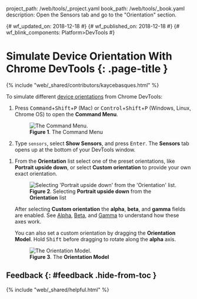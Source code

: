 project_path: /web/tools/_project.yaml
book_path: /web/tools/_book.yaml
description: Open the Sensors tab and go to the "Orientation" section.

{# wf_updated_on: 2018-12-18 #}
{# wf_published_on: 2018-12-18 #}
{# wf_blink_components: Platform>DevTools #}

# Simulate Device Orientation With Chrome DevTools {: .page-title }

{% include "web/_shared/contributors/kaycebasques.html" %}

[guide]: /web/fundamentals/native-hardware/device-orientation/

To simulate different [device orientations][guide] from Chrome DevTools:

1. Press <kbd>Command</kbd>+<kbd>Shift</kbd>+<kbd>P</kbd> (Mac) or
   <kbd>Control</kbd>+<kbd>Shift</kbd>+<kbd>P</kbd> (Windows, Linux, Chrome OS) to open the **Command Menu**.

     <figure>
       <img src="/web/tools/chrome-devtools/images/shared/command-menu.png"
            alt="The Command Menu."/>
       <figcaption>
         <b>Figure 1</b>. The Command Menu
       </figcaption>
     </figure>

1. Type `sensors`, select **Show Sensors**, and press <kbd>Enter</kbd>.
   The **Sensors** tab opens up at the bottom of your DevTools window.

[alpha]: /web/fundamentals/native-hardware/device-orientation/#alpha
[beta]: /web/fundamentals/native-hardware/device-orientation/#beta
[gamma]: /web/fundamentals/native-hardware/device-orientation/#gamma

1. From the **Orientation** list select one of the preset orientations, like **Portrait upside down**,
   or select **Custom orientation** to provide your own exact orientation.

     <figure>
       <img src="/web/tools/chrome-devtools/device-mode/imgs/portrait-upside-down.png"
            alt="Selecting 'Portrait upside down' from the 'Orientation' list."/>
       <figcaption>
         <b>Figure 2</b>. Selecting <b>Portrait upside down</b> from the <b>Orientation</b> list</b>
       </figcaption>
     </figure>

    After selecting **Custom orientation** the **alpha**, **beta**, and **gamma** fields are enabled.
    See [Alpha][alpha], [Beta][beta], and [Gamma][gamma] to understand how these axes work.
 
    You can also set a custom orientation by dragging the **Orientation Model**. Hold <kbd>Shift</kbd>
    before dragging to rotate along the **alpha** axis.
 
    <figure>
      <img src="/web/tools/chrome-devtools/device-mode/imgs/orientation-model.png"
           alt="The Orientation Model."/>
      <figcaption>
        <b>Figure 3</b>. The <b>Orientation Model</b>
      </figcaption>
    </figure>

## Feedback {: #feedback .hide-from-toc }

{% include "web/_shared/helpful.html" %}
